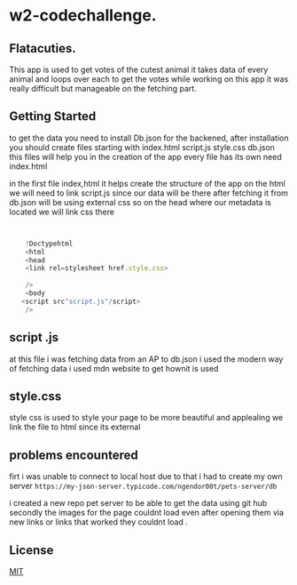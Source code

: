 # w2-codechallenge.
 ## Flatacuties.
This app is used to get votes of the cutest animal
it takes data of every animal and loops over each to get the votes 
while working on this app it was really difficult but manageable on the fetching part.

 ## Getting Started
to get the data you need to install Db.json for the backened,
after installation
you should create files
starting with index.html
                script.js
                style.css
                db.json
this files will help you in the creation of the app every file has its own need
index.html

in the first file index,html it helps create the structure of the app
on the html we will need to link script.js since our data will be there after fetching it from db.json
will be using external css 
so on the head where our metadata is located we will link css there 
```javascript


    !Doctypehtml
    <html 
    <head
    <link rel=stylesheet href.style.css>
    
    />
    <body
   <script src"script.js"/script>
    />


```
 ## script .js
at this file i was fetching data from an AP
to db.json i used the modern way of fetching data i used mdn website to get hownit is used


## style.css
style css is used to style your page to be more  beautiful and applealing
we link the file to html since its external



## problems encountered
firt i was unable to connect to local host due to that i had to create my own 
server ```https://my-json-server.typicode.com/ngendor00t/pets-server/db```

i created a new repo pet server to be able to get the data
using git hub
 secondly the images for the page couldnt load even after opening them via new links
 or links that worked they couldnt load .
 








## License

[MIT](https://choosealicense.com/licenses/mit/)




